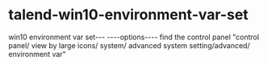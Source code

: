 # talend-win10-environment-var-set
win10 environment var set---
----options----
find the control panel
"control panel/ view by large icons/ system/ advanced system setting/advanced/ environment var"
